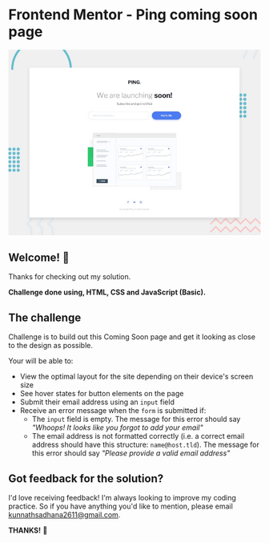 # Frontend Mentor - Ping coming soon page

![Design preview for the Ping coming soon page coding challenge](./design/desktop-preview.jpg)

## Welcome! 👋

Thanks for checking out my solution.


**Challenge done using, HTML, CSS and JavaScript (Basic).**

## The challenge

Challenge is to build out this Coming Soon page and get it looking as close to the design as possible.

Your will be able to: 

- View the optimal layout for the site depending on their device's screen size
- See hover states for button elements on the page
- Submit their email address using an `input` field
- Receive an error message when the `form` is submitted if:
	- The `input` field is empty. The message for this error should say *"Whoops! It looks like you forgot to add your email"*
	- The email address is not formatted correctly (i.e. a correct email address should have this structure: `name@host.tld`). The message for this error should say *"Please provide a valid email address"*


## Got feedback for the solution?

I'd love receiving feedback! I'm always looking to improve my coding practice. So if you have anything you'd like to mention, please email kunnathsadhana2611@gmail.com.


**THANKS!** 🚀
